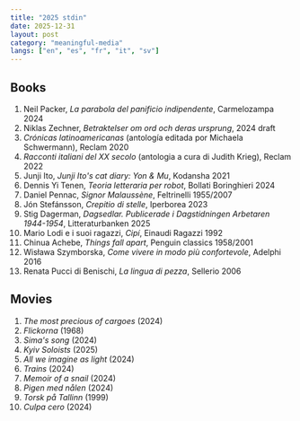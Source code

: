 ```yaml
---
title: "2025 stdin"
date: 2025-12-31
layout: post
category: "meaningful-media"
langs: ["en", "es", "fr", "it", "sv"]
---
```


## Books
1. Neil Packer, _La parabola del panificio indipendente_, Carmelozampa 2024
2. Niklas Zechner, _Betraktelser om ord och deras ursprung_, 2024 draft
3. _Crónicas latinoamericanas_ (antología editada por Michaela Schwermann), Reclam 2020
4. _Racconti italiani del XX secolo_ (antologia a cura di Judith Krieg), Reclam 2022
5. Junji Ito, _Junji Ito's cat diary: Yon & Mu_, Kodansha 2021
6. Dennis Yi Tenen, _Teoria letteraria per robot_, Bollati Boringhieri 2024
7. Daniel Pennac, _Signor Malaussène_, Feltrinelli 1955/2007
8. Jón Stefánsson, _Crepitio di stelle_, Iperborea 2023
9. Stig Dagerman, _Dagsedlar. Publicerade i Dagstidningen Arbetaren 1944-1954_, Litteraturbanken 2025
10. Mario Lodi e i suoi ragazzi, _Cipí_, Einaudi Ragazzi 1992
11. Chinua Achebe, _Things fall apart_, Penguin classics 1958/2001
12. Wisława Szymborska, _Come vivere in modo più confortevole_, Adelphi 2016
13. Renata Pucci di Benischi, _La lingua di pezza_, Sellerio 2006

## Movies
1. _The most precious of cargoes_ (2024)
2. _Flickorna_ (1968)
3. _Sima's song_ (2024)
4. _Kyiv Soloists_ (2025)
5. _All we imagine as light_ (2024)
6. _Trains_ (2024)
7. _Memoir of a snail_ (2024)
8. _Pigen med nålen_ (2024)
9. _Torsk på Tallinn_ (1999)
10. _Culpa cero_ (2024)